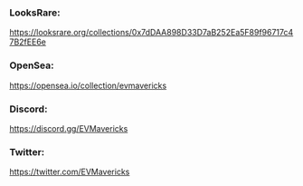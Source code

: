 ### LooksRare: 
https://looksrare.org/collections/0x7dDAA898D33D7aB252Ea5F89f96717c47B2fEE6e


### OpenSea: 
https://opensea.io/collection/evmavericks


### Discord:
https://discord.gg/EVMavericks 


### Twitter:
https://twitter.com/EVMavericks
